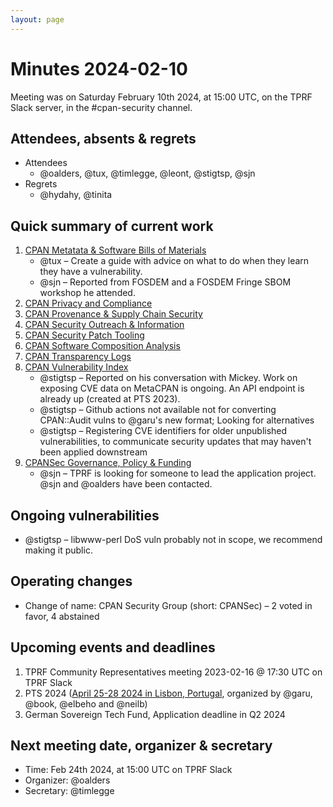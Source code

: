```yaml
---
layout: page
---
```


# Minutes 2024-02-10

Meeting was on Saturday February 10th 2024, at 15:00 UTC, on the TPRF Slack server, in the #cpan-security channel.


## Attendees, absents & regrets

- Attendees
    - @oalders, @tux, @timlegge, @leont, @stigtsp, @sjn
- Regrets
    - @hydahy, @tinita


## Quick summary of current work

1. [CPAN Metatata & Software Bills of Materials](https://github.com/orgs/CPAN-Security/projects/1)
    - @tux – Create a guide with advice on what to do when they learn they have a vulnerability.
    - @sjn – Reported from FOSDEM and a FOSDEM Fringe SBOM workshop he attended.
2. [CPAN Privacy and Compliance](https://github.com/orgs/CPAN-Security/projects/9)
3. [CPAN Provenance & Supply Chain Security](https://github.com/orgs/CPAN-Security/projects/3)
4. [CPAN Security Outreach & Information](https://github.com/orgs/CPAN-Security/projects/12)
5. [CPAN Security Patch Tooling](https://github.com/orgs/CPAN-Security/projects/11)
6. [CPAN Software Composition Analysis](https://github.com/orgs/CPAN-Security/projects/6)
7. [CPAN Transparency Logs](https://github.com/orgs/CPAN-Security/projects/2)
8. [CPAN Vulnerability Index](https://github.com/orgs/CPAN-Security/projects/10)
    - @stigtsp – Reported on his conversation with Mickey. Work on exposing CVE data on MetaCPAN is ongoing. An API endpoint is already up (created at PTS 2023).
    - @stigtsp – Github actions not available not for converting CPAN::Audit vulns to @garu's new format; Looking for alternatives
    - @stigtsp – Registering CVE identifiers for older unpublished vulnerabilities, to communicate security updates that may haven't been applied downstream
9. [CPANSec Governance, Policy & Funding](https://github.com/orgs/CPAN-Security/projects/7)
    - @sjn – TPRF is looking for someone to lead the application project. @sjn and @oalders have been contacted.

## Ongoing vulnerabilities

- @stigtsp – libwww-perl DoS vuln probably not in scope, we recommend making it public.

## Operating changes

- Change of name: CPAN Security Group (short: CPANSec) – 2 voted in favor, 4 abstained

## Upcoming events and deadlines

1. TPRF Community Representatives meeting 2023-02-16 @ 17:30 UTC on TPRF Slack
2. PTS 2024 ([April 25-28 2024 in Lisbon, Portugal](https://blogs.perl.org/users/book/2024/02/announcing-the-perl-toolchain-summit-in-2024.html), organized by @garu, @book, @elbeho and @neilb)
3. German Sovereign Tech Fund, Application deadline in Q2 2024

## Next meeting date, organizer & secretary

- Time: Feb 24th 2024, at 15:00 UTC on TPRF Slack
- Organizer: @oalders
- Secretary: @timlegge
